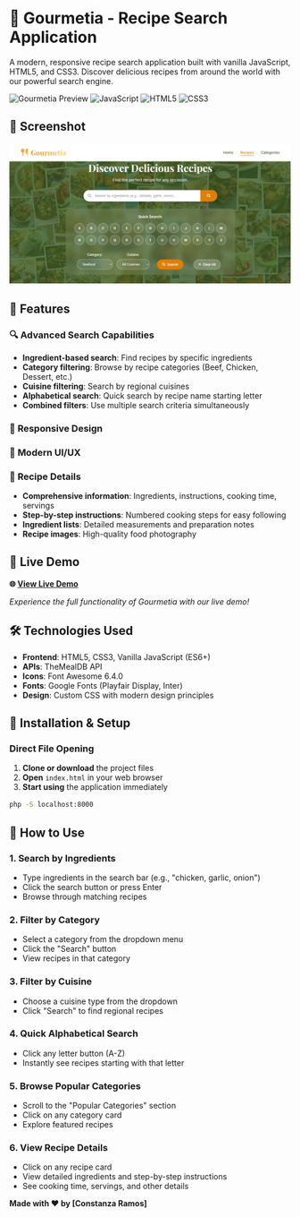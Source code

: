 # 🍳 Gourmetia - Recipe Search Application


A modern, responsive recipe search application built with vanilla JavaScript, HTML5, and CSS3. Discover delicious recipes from around the world with our powerful search engine.

![Gourmetia Preview](https://img.shields.io/badge/Status-Live-brightgreen)
![JavaScript](https://img.shields.io/badge/JavaScript-ES6+-yellow)
![HTML5](https://img.shields.io/badge/HTML5-Valid-orange)
![CSS3](https://img.shields.io/badge/CSS3-Modern-blue)

## 📸 Screenshot

![Gourmetia Application Screenshot](./screenshot.png)


## 🌟 Features

### 🔍 **Advanced Search Capabilities**
- **Ingredient-based search**: Find recipes by specific ingredients
- **Category filtering**: Browse by recipe categories (Beef, Chicken, Dessert, etc.)
- **Cuisine filtering**: Search by regional cuisines
- **Alphabetical search**: Quick search by recipe name starting letter
- **Combined filters**: Use multiple search criteria simultaneously

### 📱 **Responsive Design**


### 🎨 **Modern UI/UX**


### 📄 **Recipe Details**
- **Comprehensive information**: Ingredients, instructions, cooking time, servings
- **Step-by-step instructions**: Numbered cooking steps for easy following
- **Ingredient lists**: Detailed measurements and preparation notes
- **Recipe images**: High-quality food photography



## 🚀 Live Demo

**🌐 [View Live Demo](https://recipe-app-kappa-six-89.vercel.app/)**

*Experience the full functionality of Gourmetia with our live demo!*

## 🛠️ Technologies Used

- **Frontend**: HTML5, CSS3, Vanilla JavaScript (ES6+)
- **APIs**: TheMealDB API 
- **Icons**: Font Awesome 6.4.0
- **Fonts**: Google Fonts (Playfair Display, Inter)
- **Design**: Custom CSS with modern design principles


## 🚀 Installation & Setup
### Direct File Opening
1. **Clone or download** the project files
2. **Open** `index.html` in your web browser
3. **Start using** the application immediately

```bash
php -S localhost:8000
```


## 🎯 How to Use

### 1. **Search by Ingredients**
- Type ingredients in the search bar (e.g., "chicken, garlic, onion")
- Click the search button or press Enter
- Browse through matching recipes

### 2. **Filter by Category**
- Select a category from the dropdown menu
- Click the "Search" button
- View recipes in that category

### 3. **Filter by Cuisine**
- Choose a cuisine type from the dropdown
- Click "Search" to find regional recipes

### 4. **Quick Alphabetical Search**
- Click any letter button (A-Z)
- Instantly see recipes starting with that letter

### 5. **Browse Popular Categories**
- Scroll to the "Popular Categories" section
- Click on any category card
- Explore featured recipes

### 6. **View Recipe Details**
- Click on any recipe card
- View detailed ingredients and step-by-step instructions
- See cooking time, servings, and other details



**Made with ❤️ by [Constanza Ramos]**

